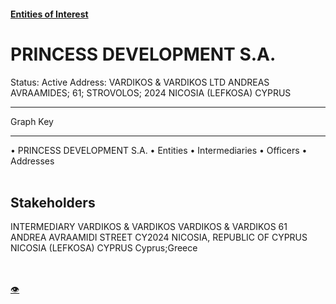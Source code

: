 #### [Entities of Interest](/list.html)
<link rel="stylesheet" type="text/css" href="../../assets/style.css">

<style>
body{background-image:url("http://eoi-graphs.s3-website-eu-west-1.amazonaws.com/PRINCESS_DEVELOPMENT_S.A..png");background-repeat: no-repeat;background-size: contain;}
.markdown>p>span{background-color: white;}
</style>

# PRINCESS DEVELOPMENT S.A.
<span>Status: Active
Address: VARDIKOS & VARDIKOS LTD ANDREAS AVRAAMIDES; 61; STROVOLOS; 2024 NICOSIA (LEFKOSA) CYPRUS
</span>

---



<div class="legend">
Graph Key
<hr>
<span class="focus">• PRINCESS DEVELOPMENT S.A.</span>
<span class="entity">• Entities</span>
<span class="intermediary">• Intermediaries</span>
<span class="officer">• Officers</span>
<span class="address">• Addresses</span>
</div><br>


## Stakeholders
<span>INTERMEDIARY
VARDIKOS & VARDIKOS
VARDIKOS & VARDIKOS 61 ANDREA AVRAAMIDI STREET CY2024 NICOSIA, REPUBLIC OF CYPRUS NICOSIA (LEFKOSA) CYPRUS
Cyprus;Greece
</span>


<br><br><a class="contribute_button" href="Readme.md">👁</a>
